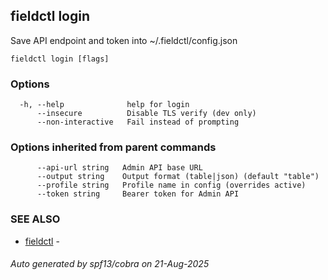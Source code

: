 ## fieldctl login

Save API endpoint and token into ~/.fieldctl/config.json

```
fieldctl login [flags]
```

### Options

```
  -h, --help              help for login
      --insecure          Disable TLS verify (dev only)
      --non-interactive   Fail instead of prompting
```

### Options inherited from parent commands

```
      --api-url string   Admin API base URL
      --output string    Output format (table|json) (default "table")
      --profile string   Profile name in config (overrides active)
      --token string     Bearer token for Admin API
```

### SEE ALSO

* [fieldctl](fieldctl.md)	 - 

###### Auto generated by spf13/cobra on 21-Aug-2025
